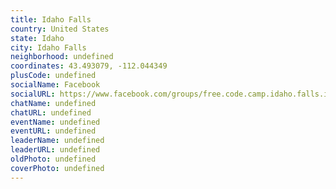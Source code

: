 ```yaml
---
title: Idaho Falls
country: United States
state: Idaho
city: Idaho Falls
neighborhood: undefined
coordinates: 43.493079, -112.044349
plusCode: undefined
socialName: Facebook
socialURL: https://www.facebook.com/groups/free.code.camp.idaho.falls.idaho
chatName: undefined
chatURL: undefined
eventName: undefined
eventURL: undefined
leaderName: undefined
leaderURL: undefined
oldPhoto: undefined
coverPhoto: undefined
---
```

